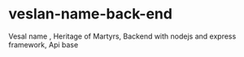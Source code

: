 # veslan-name-back-end
Vesal name , Heritage of Martyrs, Backend with nodejs and express framework, Api base
